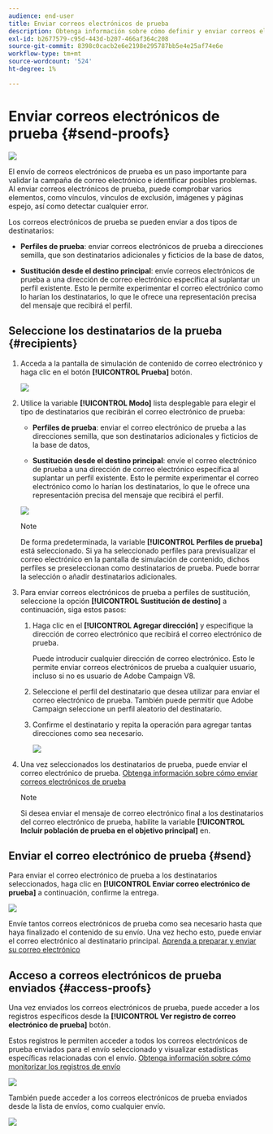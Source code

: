 ```yaml
---
audience: end-user
title: Enviar correos electrónicos de prueba
description: Obtenga información sobre cómo definir y enviar correos electrónicos de prueba
exl-id: b2677579-c95d-443d-b207-466af364c208
source-git-commit: 8398c0cacb2e6e2198e295787bb5e4e25af74e6e
workflow-type: tm+mt
source-wordcount: '524'
ht-degree: 1%

---
```


# Enviar correos electrónicos de prueba {#send-proofs}

![](../assets/do-not-localize/badge.png)

El envío de correos electrónicos de prueba es un paso importante para validar la campaña de correo electrónico e identificar posibles problemas. Al enviar correos electrónicos de prueba, puede comprobar varios elementos, como vínculos, vínculos de exclusión, imágenes y páginas espejo, así como detectar cualquier error.

Los correos electrónicos de prueba se pueden enviar a dos tipos de destinatarios:

* **Perfiles de prueba**: enviar correos electrónicos de prueba a direcciones semilla, que son destinatarios adicionales y ficticios de la base de datos,

* **Sustitución desde el destino principal**: envíe correos electrónicos de prueba a una dirección de correo electrónico específica al suplantar un perfil existente. Esto le permite experimentar el correo electrónico como lo harían los destinatarios, lo que le ofrece una representación precisa del mensaje que recibirá el perfil.

## Seleccione los destinatarios de la prueba {#recipients}

1. Acceda a la pantalla de simulación de contenido de correo electrónico y haga clic en el botón **[!UICONTROL Prueba]** botón.

   ![](assets/test-button.png)

1. Utilice la variable **[!UICONTROL Modo]** lista desplegable para elegir el tipo de destinatarios que recibirán el correo electrónico de prueba:

   * **Perfiles de prueba**: enviar el correo electrónico de prueba a las direcciones semilla, que son destinatarios adicionales y ficticios de la base de datos,

   * **Sustitución desde el destino principal**: envíe el correo electrónico de prueba a una dirección de correo electrónico específica al suplantar un perfil existente. Esto le permite experimentar el correo electrónico como lo harían los destinatarios, lo que le ofrece una representación precisa del mensaje que recibirá el perfil.

   ![](assets/test-mode.png)

   >[!NOTE]
   >
   >De forma predeterminada, la variable **[!UICONTROL Perfiles de prueba]** está seleccionado. Si ya ha seleccionado perfiles para previsualizar el correo electrónico en la pantalla de simulación de contenido, dichos perfiles se preseleccionan como destinatarios de prueba. Puede borrar la selección o añadir destinatarios adicionales.

1. Para enviar correos electrónicos de prueba a perfiles de sustitución, seleccione la opción **[!UICONTROL Sustitución de destino]** a continuación, siga estos pasos:

   1. Haga clic en el **[!UICONTROL Agregar dirección]** y especifique la dirección de correo electrónico que recibirá el correo electrónico de prueba.

      Puede introducir cualquier dirección de correo electrónico. Esto le permite enviar correos electrónicos de prueba a cualquier usuario, incluso si no es usuario de Adobe Campaign V8.

   1. Seleccione el perfil del destinatario que desea utilizar para enviar el correo electrónico de prueba. También puede permitir que Adobe Campaign seleccione un perfil aleatorio del destinatario.

   1. Confirme el destinatario y repita la operación para agregar tantas direcciones como sea necesario.

      ![](assets/substitution.png)

1. Una vez seleccionados los destinatarios de prueba, puede enviar el correo electrónico de prueba. [Obtenga información sobre cómo enviar correos electrónicos de prueba](#send)

   >[!NOTE]
   >
   >Si desea enviar el mensaje de correo electrónico final a los destinatarios del correo electrónico de prueba, habilite la variable **[!UICONTROL Incluir población de prueba en el objetivo principal]** en.

## Enviar el correo electrónico de prueba {#send}

Para enviar el correo electrónico de prueba a los destinatarios seleccionados, haga clic en **[!UICONTROL Enviar correo electrónico de prueba]** a continuación, confirme la entrega.

![](assets/send-proof.png)

Envíe tantos correos electrónicos de prueba como sea necesario hasta que haya finalizado el contenido de su envío. Una vez hecho esto, puede enviar el correo electrónico al destinatario principal. [Aprenda a preparar y enviar su correo electrónico](../monitor/prepare-send.md)

## Acceso a correos electrónicos de prueba enviados {#access-proofs}

Una vez enviados los correos electrónicos de prueba, puede acceder a los registros específicos desde la **[!UICONTROL Ver registro de correo electrónico de prueba]** botón.

Estos registros le permiten acceder a todos los correos electrónicos de prueba enviados para el envío seleccionado y visualizar estadísticas específicas relacionadas con el envío. [Obtenga información sobre cómo monitorizar los registros de envío](../monitor/delivery-logs.md)

![](assets/proof-log.png)

También puede acceder a los correos electrónicos de prueba enviados desde la lista de envíos, como cualquier envío.

![](assets/delivery-list.png)
